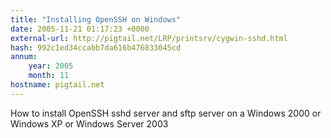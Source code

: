 ```yaml
---
title: "Installing OpenSSH on Windows"
date: 2005-11-21 01:17:23 +0000
external-url: http://pigtail.net/LRP/printsrv/cygwin-sshd.html
hash: 992c1ed34ccabb7da616b476833045cd
annum:
    year: 2005
    month: 11
hostname: pigtail.net
---
```


How to install OpenSSH sshd server and sftp server on a Windows 2000 or Windows XP or Windows Server 2003
